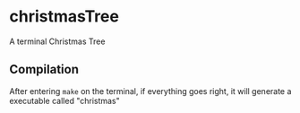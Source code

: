 # christmasTree
A terminal Christmas Tree

## Compilation

After entering `make` on the terminal, if everything goes right, it will generate a executable called "christmas"


